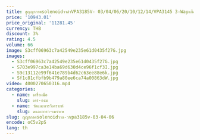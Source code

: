 ```yaml
---
title: สูญญากาศsolenoidวาล์วVPA3185V- 03/04/06/20/10/12/14/VPA3145 3-Wayแก๊สควบคุม
price: '10943.01'
price_original: '11281.45'
currency: THB
discount: 3%
rating: 4.5
volume: 66
image: S3cff06963c7a42549e235e61d0435f27G.jpg
images:
  - S3cff06963c7a42549e235e61d0435f27G.jpg
  - S703e997ca3e14ba69d630d4ce96f1cf3I.jpg
  - S9c13112e99f641e789b4d62c63ee88e6k.jpg
  - Sf1c81cfbfb9b479a80ee6ca74a00863dW.jpg
video: 4000270650316.mp4
categories:
  - name: เครื่องมือ
    slug: เคร-องม
  - name: วัดและการวิเคราะห์
    slug: ดและการว-เคราะห
slug: ญญากาศsolenoidวาล-วvpa3185v-03-04-06
encode: oC5v2pS
lang: th
---
```

  